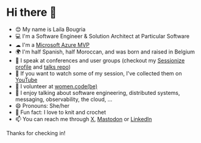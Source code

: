 # Hi there 👋

- 😊 My name is Laila Bougria
- 💻 I'm a Software Engineer & Solution Architect at Particular Software
- ☁ I'm a [Microsoft Azure MVP](https://mvp.microsoft.com/en-us/PublicProfile/5004984)
- 🌍 I'm half Spanish, half Moroccan, and was born and raised in Belgium
- 🎤 I speak at conferences and user groups (checkout my [Sessionize profile](https://sessionize.com/noctovis/) and [talks repo](https://github.com/lailabougria/talks))
- 🎥 If you want to watch some of my session, I've collected them on [YouTube](https://www.youtube.com/@laila.bougria)
- 👯 I volunteer at [women.code(be)](https://womendotcode.be/)
- 💬 I enjoy talking about software engineering, distributed systems, messaging, observability, the cloud, ...
- 😄 Pronouns: She/her
- 🧶 Fun fact: I love to knit and crochet
- 📫 You can reach me through [X](https://x.com/noctovis), [Mastodon](https://hachyderm.io/@noctovis) or [LinkedIn](https://www.linkedin.com/in/lailabougria/)

Thanks for checking in!
